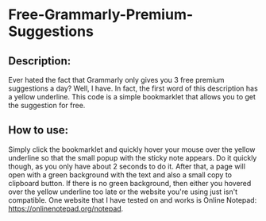 # Free-Grammarly-Premium-Suggestions
## Description:

Ever hated the fact that Grammarly only gives you 3 free premium suggestions a day? Well, I have. In fact, the first word of this description has a yellow underline. This code is a simple bookmarklet that allows you to get the suggestion for free.

## How to use:

Simply click the bookmarklet and quickly hover your mouse over the yellow underline so that the small popup with the sticky note appears. Do it quickly though, as you only have about 2 seconds to do it. After that, a page will open with a green background with the text and also a small copy to clipboard button. If there is no green background, then either you hovered over the yellow underline too late or the website you're using just isn't compatible. One website that I have tested on and works is Online Notepad: https://onlinenotepad.org/notepad.


